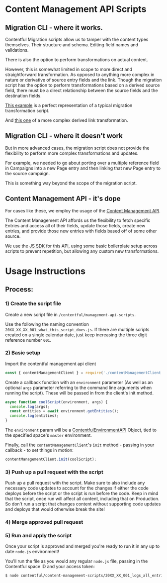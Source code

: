 # Content Management API Scripts

## Migration CLI - where it works.

Contentful Migration scripts allow us to tamper with the content types themselves. Their structure and schema. Editing field names and validations.

There is also the option to perform transformations on actual content.

However, this is somewhat limited in scope to more direct and straightforward transformation. As opposed to anything more complex in nature or derivative of source entry fields and the link.
Though the migration script has the option to perform transformations based on a derived source field, there must be a direct relationship between the source fields and the destination fields.

[This example](https://github.com/contentful/migration-cli/blob/master/examples/12-transform-content.js) is a perfect representation of a typical migration transformation script.

And [this one](https://github.com/contentful/migration-cli/blob/master/examples/15-derive-entry.js) of a more complex derived link transformation.

## Migration CLI - where it doesn't work

But in more advanced cases, the migration script does not provide the flexibility to perform more complex transformations and updates.

For example, we needed to go about porting over a multiple reference field in Campaigns into a new Page entry and then linking that new Page entry to the source campaign.

This is something way beyond the scope of the migration script.

## Content Management API - it's dope

For cases like these, we employ the usage of the [Content Management API](https://www.contentful.com/developers/docs/references/content-management-api/).

The Content Management API affords us the flexibility to fetch specific Entries and access all of their fields, update those fields, create new entries, and provide those new entries with fields based off of some other source.

We use the [JS SDK](https://github.com/contentful/contentful-management.js) for this API, using some basic boilerplate setup across scripts to prevent repetition, but allowing any custom new transformations.

# Usage Instructions

## Process:

### 1) Create the script file

Create a new script file in `/contentful/management-api-scripts`.

Use the following the naming convention `20XX_XX_XX_001_what_this_script_does.js`. If there are multiple scripts created on a single calendar date, just keep increasing the three digit reference number `001`.

### 2) Basic setup

Import the contentful management api client

```js
const { contentManagementClient } = require('./contentManagementClient');
```

Create a callback function with an `environment` parameter (As well as an optional `args` parameter referring to the command line arguments when running the script). These will be passed in from the client's init method.

```js
async function coolScript(environment, args) {
  console.log(args);
  const entities = await environment.getEntities();
  console.log(entities);
}
```

The `environment` param will be a [ContentfulEnvironmentAPI](https://contentful.github.io/contentful-management.js/contentful-management/5.0.0/ContentfulEnvironmentAPI.html) Object, tied to the specified space's `master` environment.

Finally, call the `contentManagementClient`'s `init` method - passing in your callback - to set things in motion:

```js
contentManagementClient.init(coolScript);
```

### 3) Push up a pull request with the script

Push up a pull request with the script. Make sure to also include any necessary code updates to account for the changes if either the code deploys before the script or the script is run before the code. Keep in mind that the script, once run will affect all content, including that on Production. So don't run a script that changes content without supporting code updates and deploys that would otherwise break the site!

### 4) Merge approved pull request

### 5) Run and apply the script

Once your script is approved and merged you're ready to run it in any up to date `node.js` environment!

You'll run the file as you would any regular `node.js` file, passing in the Contentful space ID and your access token:

```bash
$ node contentful/content-management-scripts/20XX_XX_001_logs_all_entries.js --space-id $SPACE_ID --access-token $CONTENTFUL_MANAGEMENT_ACCESS_TOKEN
```
